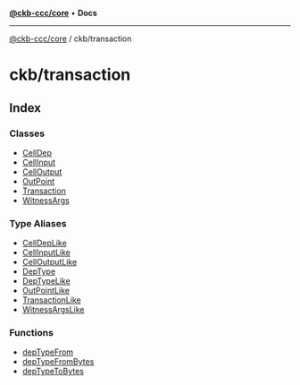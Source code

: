 [**@ckb-ccc/core**](README.md) • **Docs**

***

[@ckb-ccc/core](README.md) / ckb/transaction

# ckb/transaction

## Index

### Classes

- [CellDep](ckb.transaction.Class.CellDep.md)
- [CellInput](ckb.transaction.Class.CellInput.md)
- [CellOutput](ckb.transaction.Class.CellOutput.md)
- [OutPoint](ckb.transaction.Class.OutPoint.md)
- [Transaction](ckb.transaction.Class.Transaction.md)
- [WitnessArgs](ckb.transaction.Class.WitnessArgs.md)

### Type Aliases

- [CellDepLike](ckb.transaction.Type.CellDepLike.md)
- [CellInputLike](ckb.transaction.Type.CellInputLike.md)
- [CellOutputLike](ckb.transaction.Type.CellOutputLike.md)
- [DepType](ckb.transaction.Type.DepType.md)
- [DepTypeLike](ckb.transaction.Type.DepTypeLike.md)
- [OutPointLike](ckb.transaction.Type.OutPointLike.md)
- [TransactionLike](ckb.transaction.Type.TransactionLike.md)
- [WitnessArgsLike](ckb.transaction.Type.WitnessArgsLike.md)

### Functions

- [depTypeFrom](ckb.transaction.Function.depTypeFrom.md)
- [depTypeFromBytes](ckb.transaction.Function.depTypeFromBytes.md)
- [depTypeToBytes](ckb.transaction.Function.depTypeToBytes.md)
